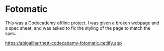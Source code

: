 # Fotomatic
This was a Codecademy offline project. I was given a broken webpage and a spec sheet, and was asked to fix the styling of the page to match the spec.

https://abigailhartnett-codecademy-fotomatic.netlify.app
